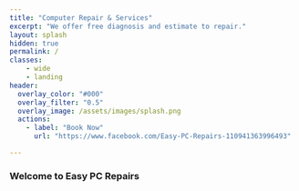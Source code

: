 ```yaml
---
title: "Computer Repair & Services"
excerpt: "We offer free diagnosis and estimate to repair."
layout: splash
hidden: true
permalink: /
classes: 
    - wide
    - landing
header:
  overlay_color: "#000"
  overlay_filter: "0.5"
  overlay_image: /assets/images/splash.png
  actions:
    - label: "Book Now"
      url: "https://www.facebook.com/Easy-PC-Repairs-110941363996493"

---
```


### Welcome to Easy PC Repairs
